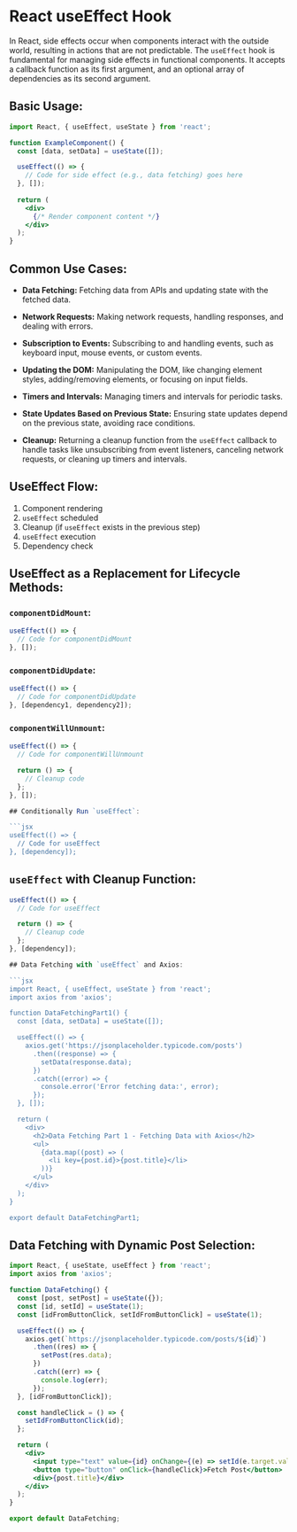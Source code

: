 
# React useEffect Hook

In React, side effects occur when components interact with the outside world, resulting in actions that are not predictable. The `useEffect` hook is fundamental for managing side effects in functional components. It accepts a callback function as its first argument, and an optional array of dependencies as its second argument.

## Basic Usage:

```jsx
import React, { useEffect, useState } from 'react';

function ExampleComponent() {
  const [data, setData] = useState([]);

  useEffect(() => {
    // Code for side effect (e.g., data fetching) goes here
  }, []);
  
  return (
    <div>
      {/* Render component content */}
    </div>
  );
}
```

## Common Use Cases:

- **Data Fetching:**
  Fetching data from APIs and updating state with the fetched data.

- **Network Requests:**
  Making network requests, handling responses, and dealing with errors.

- **Subscription to Events:**
  Subscribing to and handling events, such as keyboard input, mouse events, or custom events.

- **Updating the DOM:**
  Manipulating the DOM, like changing element styles, adding/removing elements, or focusing on input fields.

- **Timers and Intervals:**
  Managing timers and intervals for periodic tasks.

- **State Updates Based on Previous State:**
  Ensuring state updates depend on the previous state, avoiding race conditions.

- **Cleanup:**
  Returning a cleanup function from the `useEffect` callback to handle tasks like unsubscribing from event listeners, canceling network requests, or cleaning up timers and intervals.

## UseEffect Flow:

1. Component rendering
2. `useEffect` scheduled
3. Cleanup (if `useEffect` exists in the previous step)
4. `useEffect` execution
5. Dependency check

## UseEffect as a Replacement for Lifecycle Methods:

### `componentDidMount`:
```jsx
useEffect(() => {
  // Code for componentDidMount
}, []);
```

### `componentDidUpdate`:
```jsx
useEffect(() => {
  // Code for componentDidUpdate
}, [dependency1, dependency2]);
```

### `componentWillUnmount`:
```jsx
useEffect(() => {
  // Code for componentWillUnmount

  return () => {
    // Cleanup code
  };
}, []);

## Conditionally Run `useEffect`:

```jsx
useEffect(() => {
  // Code for useEffect
}, [dependency]);
```

## `useEffect` with Cleanup Function:

```jsx
useEffect(() => {
  // Code for useEffect

  return () => {
    // Cleanup code
  };
}, [dependency]);

## Data Fetching with `useEffect` and Axios:

```jsx
import React, { useEffect, useState } from 'react';
import axios from 'axios';

function DataFetchingPart1() {
  const [data, setData] = useState([]);

  useEffect(() => {
    axios.get('https://jsonplaceholder.typicode.com/posts')
      .then((response) => {
        setData(response.data);
      })
      .catch((error) => {
        console.error('Error fetching data:', error);
      });
  }, []);

  return (
    <div>
      <h2>Data Fetching Part 1 - Fetching Data with Axios</h2>
      <ul>
        {data.map((post) => (
          <li key={post.id}>{post.title}</li>
        ))}
      </ul>
    </div>
  );
}

export default DataFetchingPart1;
```

## Data Fetching with Dynamic Post Selection:

```jsx
import React, { useState, useEffect } from 'react';
import axios from 'axios';

function DataFetching() {
  const [post, setPost] = useState({});
  const [id, setId] = useState(1);
  const [idFromButtonClick, setIdFromButtonClick] = useState(1);

  useEffect(() => {
    axios.get(`https://jsonplaceholder.typicode.com/posts/${id}`)
      .then((res) => {
        setPost(res.data);
      })
      .catch((err) => {
        console.log(err);
      });
  }, [idFromButtonClick]);

  const handleClick = () => {
    setIdFromButtonClick(id);
  };

  return (
    <div>
      <input type="text" value={id} onChange={(e) => setId(e.target.value)} />
      <button type="button" onClick={handleClick}>Fetch Post</button>
      <div>{post.title}</div>
    </div>
  );
}

export default DataFetching;
```




